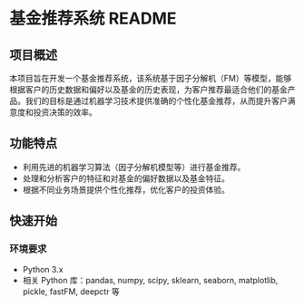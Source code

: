 # 基金推荐系统 README

## 项目概述

本项目旨在开发一个基金推荐系统，该系统基于因子分解机（FM）等模型，能够根据客户的历史数据和偏好以及基金的历史表现，为客户推荐最适合他们的基金产品。我们的目标是通过机器学习技术提供准确的个性化基金推荐，从而提升客户满意度和投资决策的效率。

## 功能特点

- 利用先进的机器学习算法（因子分解机模型等）进行基金推荐。
- 处理和分析客户的特征和对基金的偏好数据以及基金特征。
- 根据不同业务场景提供个性化推荐，优化客户的投资体验。

## 快速开始

### 环境要求

- Python 3.x
- 相关 Python 库：pandas, numpy, scipy, sklearn, seaborn, matplotlib, pickle, fastFM, deepctr 等
